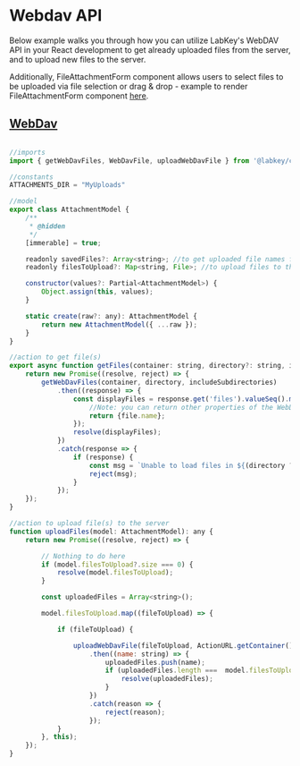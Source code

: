 # Webdav API

Below example walks you through how you can utilize LabKey's WebDAV API in your React development to get already uploaded
files from the server, and to upload new files to the server.

Additionally, FileAttachmentForm component allows users to select files to be uploaded via file
selection or drag & drop - example to render FileAttachmentForm component [here](./fileAttachment.md).

## [WebDav](../src/public/files/WebDav.ts#L69)
```js

//imports
import { getWebDavFiles, WebDavFile, uploadWebDavFile } from '@labkey/components';

//constants
ATTACHMENTS_DIR = "MyUploads"

//model
export class AttachmentModel {
    /**
     * @hidden
     */
    [immerable] = true;

    readonly savedFiles?: Array<string>; //to get uploaded file names from the server
    readonly filesToUpload?: Map<string, File>; //to upload files to the server

    constructor(values?: Partial<AttachmentModel>) {
        Object.assign(this, values);
    }

    static create(raw?: any): AttachmentModel {
        return new AttachmentModel({ ...raw });
    }
}

//action to get file(s)
export async function getFiles(container: string, directory?: string, includeSubdirectories?: boolean): Promise<Array<SavedFileModel>> {
    return new Promise((resolve, reject) => {
        getWebDavFiles(container, directory, includeSubdirectories)
            .then((response) => {
                const displayFiles = response.get('files').valueSeq().map((file: WebDavFile) => {
                    //Note: you can return other properties of the WebDavFile, below only returns file name
                    return {file.name};
                });
                resolve(displayFiles);
            })
            .catch(response => {
                if (response) {
                    const msg = `Unable to load files in ${(directory ? directory : 'root')}: ${response}`;
                    reject(msg);
                }
            });
    });
}

//action to upload file(s) to the server
function uploadFiles(model: AttachmentModel): any {
    return new Promise((resolve, reject) => {

        // Nothing to do here
        if (model.filesToUpload?.size === 0) {
            resolve(model.filesToUpload);
        }

        const uploadedFiles = Array<string>();

        model.filesToUpload.map((fileToUpload) => {

            if (fileToUpload) {

                uploadWebDavFile(fileToUpload, ActionURL.getContainer(), ATTACHMENTS_DIR, true)
                    .then((name: string) => {
                        uploadedFiles.push(name);
                        if (uploadedFiles.length ===  model.filesToUpload.size) {
                            resolve(uploadedFiles);
                        }
                    })
                    .catch(reason => {
                        reject(reason);
                    });
            }
        }, this);
    });
}
